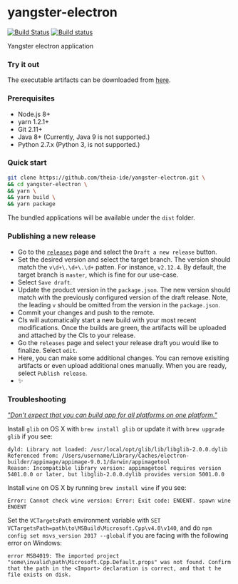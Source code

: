 # yangster-electron
[![Build Status](https://travis-ci.org/theia-ide/yangster-electron.svg?branch=master)](https://travis-ci.org/theia-ide/yangster-electron)
[![Build status](https://ci.appveyor.com/api/projects/status/vx1e99g4ey9m73as/branch/master?svg=true)](https://ci.appveyor.com/project/kittaakos/yangster-electron/branch/master)

Yangster electron application

### Try it out
The executable artifacts can be downloaded from [here](https://github.com/theia-ide/yangster-electron/releases/latest).

### Prerequisites
 - Node.js 8+
 - yarn 1.2.1+
 - Git 2.11+
 - Java 8+ (Currently, Java 9 is not supported.)
 - Python 2.7.x (Python 3, is not supported.)

### Quick start
```bash
git clone https://github.com/theia-ide/yangster-electron.git \
&& cd yangster-electron \
&& yarn \
&& yarn build \
&& yarn package
```

The bundled applications will be available under the `dist` folder.

### Publishing a new release
 - Go to the [`releases`](https://github.com/theia-ide/yangster-electron/releases) page and select the `Draft a new release` button.
 - Set the desired version and select the target branch. The version should match the `v\d+\.\d+\.\d+` patten. For instance, `v2.12.4`. By default, the target branch is `master`, which is fine for our use-case.
 - Select `Save draft`.
 - Update the product version in the `package.json`. The new version should match with the previously configured version of the draft release. Note, the leading `v` should be omitted from the version in the `package.json`.
 - Commit your changes and push to the remote.
 - CIs will automatically start a new build with your most recent modifications. Once the builds are green, the artifacts will be uploaded and attached by the CIs to your release.
 - Go the `releases` page and select your release draft you would like to finalize. Select `edit`.
 - Here, you can make some additional changes. You can remove exisiting artifacts or even upload additional ones manually. When you are ready, select `Publish release`. 
 - :sparkles:

### Troubleshooting

[_"Don't expect that you can build app for all platforms on one platform."_](https://www.electron.build/multi-platform-build)

Install `glib` on OS X with `brew install glib` or update it with `brew upgrade glib` if you see:
```
dyld: Library not loaded: /usr/local/opt/glib/lib/libglib-2.0.0.dylib
Referenced from: /Users/username/Library/Caches/electron-builder/appimage/appimage-9.0.1/darwin/appimagetool
Reason: Incompatible library version: appimagetool requires version 5401.0.0 or later, but libglib-2.0.0.dylib provides version 5001.0.0
```

Install `wine` on OS X by running `brew install wine` if you see:
```
Error: Cannot check wine version: Error: Exit code: ENOENT. spawn wine ENOENT
```

Set the `VCTargetsPath` environment variable with `SET VCTargetsPath=path\to\MSBuild\Microsoft.Cpp\v4.0\v140`, and do `npm config set msvs_version 2017 --global` if you are facing with the following error on Windows:

```
error MSB4019: The imported project "some\invalid\path\Microsoft.Cpp.Default.props" was not found. Confirm that the path in the <Import> declaration is correct, and that t he file exists on disk.
```

